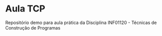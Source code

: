 # Aula TCP
Repositório demo para aula prática da Disciplina INF01120 - Técnicas de Construção de Programas
